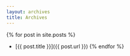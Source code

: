 ```yaml
---
layout: archives
title: Archives
---
```

{% for post in site.posts %}
- [{{ post.title }}]({{ post.url }})
{% endfor %}